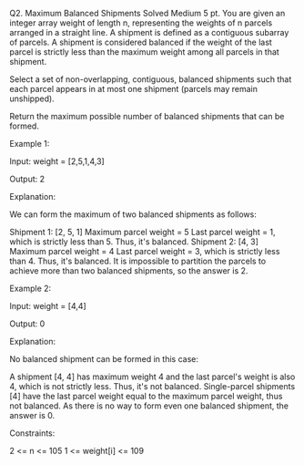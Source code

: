 Q2. Maximum Balanced Shipments
Solved
Medium
5 pt.
You are given an integer array weight of length n, representing the weights of n parcels arranged in a straight line. A shipment is defined as a contiguous subarray of parcels. A shipment is considered balanced if the weight of the last parcel is strictly less than the maximum weight among all parcels in that shipment.

Select a set of non-overlapping, contiguous, balanced shipments such that each parcel appears in at most one shipment (parcels may remain unshipped).

Return the maximum possible number of balanced shipments that can be formed.

 

Example 1:

Input: weight = [2,5,1,4,3]

Output: 2

Explanation:

We can form the maximum of two balanced shipments as follows:

Shipment 1: [2, 5, 1]
Maximum parcel weight = 5
Last parcel weight = 1, which is strictly less than 5. Thus, it's balanced.
Shipment 2: [4, 3]
Maximum parcel weight = 4
Last parcel weight = 3, which is strictly less than 4. Thus, it's balanced.
It is impossible to partition the parcels to achieve more than two balanced shipments, so the answer is 2.

Example 2:

Input: weight = [4,4]

Output: 0

Explanation:

No balanced shipment can be formed in this case:

A shipment [4, 4] has maximum weight 4 and the last parcel's weight is also 4, which is not strictly less. Thus, it's not balanced.
Single-parcel shipments [4] have the last parcel weight equal to the maximum parcel weight, thus not balanced.
As there is no way to form even one balanced shipment, the answer is 0.

 

Constraints:

2 <= n <= 105
1 <= weight[i] <= 109